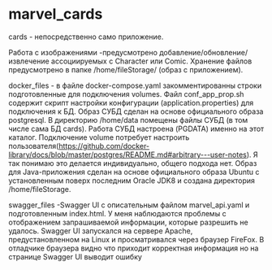 # marvel_cards

cards -        непосредственно само приложение.

Работа с 
изображениями -предусмотрено добавление/обновление/извлечение ассоциируемых с Character или Comic. Хранение файлов предусмотрено
               в папке /home/fileStorage/ (образ с приложением).

docker_files - в файле docker-compose.yaml закомментированны строки подготовленные для подключения volumes.
               Файл conf_app_prop.sh содержит скрипт настройки конфигурации (application.properties) для подключения к БД.
               Образ СУБД сделан на основе официального образа postgresql.
               В директорию /home/data помещены файлы СУБД (в том числе сама БД cards). Работа СУБД настроена (PGDATA) именно на этот каталог.
               Подключение volume потребует настроить пользователя(https://github.com/docker-library/docs/blob/master/postgres/README.md#arbitrary---user-notes).
               Я так понимаю это делается индивидуально, общего подхода нет.
               Образ для Java-приложения сделан на основе официального образа Ubuntu с установленным поверх последним Oracle JDK8
               и создана директория /home/fileStorage.
               
swagger_files -Swagger UI c описательным файлом marvel_api.yaml и подготовленным index.html.
               У меня наблюдаются проблемы с отображением запрашиваемой информации, которые разрешить не удалось.
               Swagger UI запускался на сервере Apache, предустановленном на Linux
               и просматривался через браузер FireFox. В отладчике браузера видно что приходит корректная информация но на странице Swagger UI выводит ошибку
               
               
